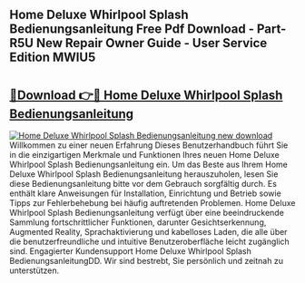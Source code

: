 ## Home Deluxe Whirlpool Splash Bedienungsanleitung Free Pdf Download - Part-R5U New Repair Owner Guide - User Service Edition MWlU5

# <h2><a href="http://df0grs.blite.top/?on=Home+Deluxe+Whirlpool+Splash+Bedienungsanleitung">🔗Download 👉🔴 Home Deluxe Whirlpool Splash Bedienungsanleitung</a></h2>

[![Home Deluxe Whirlpool Splash Bedienungsanleitung new download](https://i.imgur.com/lujVjoI.png)](http://df0grs.blite.top/?on=Home+Deluxe+Whirlpool+Splash+Bedienungsanleitung)
Willkommen zu einer neuen Erfahrung Dieses Benutzerhandbuch führt Sie in die einzigartigen Merkmale und Funktionen Ihres neuen Home Deluxe Whirlpool Splash Bedienungsanleitung ein. Um das Beste aus Ihrem Home Deluxe Whirlpool Splash Bedienungsanleitung herauszuholen, lesen Sie diese Bedienungsanleitung bitte vor dem Gebrauch sorgfältig durch. Es enthält klare Anweisungen für Installation, Einrichtung und Betrieb sowie Tipps zur Fehlerbehebung bei häufig auftretenden Problemen. Home Deluxe Whirlpool Splash Bedienungsanleitung verfügt über eine beeindruckende Sammlung fortschrittlicher Funktionen, darunter Gesichtserkennung, Augmented Reality, Sprachaktivierung und kabelloses Laden, die alle über die benutzerfreundliche und intuitive Benutzeroberfläche leicht zugänglich sind. Engagierter Kundensupport Home Deluxe Whirlpool Splash BedienungsanleitungDD. Wir sind bestrebt, Sie persönlich und zeitnah zu unterstützen.
